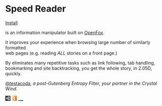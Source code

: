 Speed Reader
============

[Install](http://testacoda.xfos.net:5252/sa/)

is an information manipulator built on [OpenFox](https://github.com/xfosdev/OpenFox).  

It improves your experience when browsing large number of similarly formatted  
web pages (e.g. reading *ALL* stories on a front page.)  

By eliminates many repetitive tasks such as link following, tab handling,  
bookmarking and site backtracking, you get the whole story, in 2.05D, quickly.   


[@testacoda](https://twitter.com/testacoda "@testacoda"),
   *a post-Gutenberg Entropy Filter, your partner in the Crystal Wind.*   
       
       
       
      

[![unity3d](sites/unity3d.png)](http://docs.unity3d.com/Documentation/ScriptReference/index.html)
[![bloomberg](sites/bloomberg.png)](http://www.bloomberg.com/news/economy/)
[![underscorejs](sites/underscorejs.png)](http://underscorejs.org/)
<!---
[![gothamist](sites/gothamist.png)](http://gothamist.com/)
[![cnbc](sites/cnbc.png)](http://www.cnbc.com/)
[![engadget](sites/engadget.png)](http://www.engadget.com/)
[![slashdot](sites/slashdot.png)](http://slashdot.org/)
[![hacker news](sites/hackernews.png)](https://news.ycombinator.com/)
[![thestarmy](sites/thestarmy.png)](http://thestar.com.my/news/nation/)
[![cnn](sites/cnn.png)](http://edition.cnn.com/)
[![mykini](sites/mykini.png)](http://www.malaysiakini.com/browse/c/en/news)
--->
